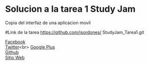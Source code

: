 # Solucion a la tarea 1 Study Jam
Copia del interfaz de una aplicacion movil

#Link de la tarea
https://github.com/jsordones/
StudyJam_Tarea1.git



[Facebook](https://www.facebook.com/Gusn8) <br>
[Twitter](https://www.twitter.com/Gusn8_)<br>
[Google Plus](https://www.google.com/+GustavoLizarraga)<br>
[Github](https://www.github.com/Gusn8)<br>
[Sitio Web](http://www.miramicodigo.com/)<br>